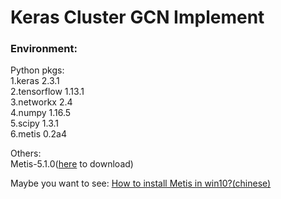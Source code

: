 # Keras Cluster GCN Implement

### Environment:
Python pkgs:  
1.keras 2.3.1  
2.tensorflow 1.13.1  
3.networkx 2.4  
4.numpy 1.16.5  
5.scipy 1.3.1  
6.metis 0.2a4  

Others:  
Metis-5.1.0([here](http://glaros.dtc.umn.edu/gkhome/metis/metis/download) to download) 

Maybe you want to see:
[How to install Metis in win10?(chinese)](metis%20installation.md)
